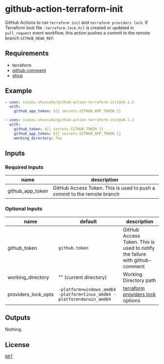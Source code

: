 # github-action-terraform-init

GitHub Actions to run `terraform init` and `terraform providers lock`.
If Terraform lock file `.terraform.lock.hcl` is created or updated in `pull_request` event workflow, this action pushes a commit to the remote branch `GITHUB_HEAD_REF`.

## Requirements

* terraform
* [github-comment](https://github.com/suzuki-shunsuke/github-comment)
* [ghcp](https://github.com/int128/ghcp)

## Example

```yaml
- uses: suzuki-shunsuke/github-action-terraform-init@v0.1.2
  with:
    github_app_token: ${{ secrets.GITHUB_APP_TOKEN }}
```

```yaml
- uses: suzuki-shunsuke/github-action-terraform-init@v0.1.2
  with:
    github_token: ${{ secrets.GITHUB_TOKEN }}
    github_app_token: ${{ secrets.GITHUB_APP_TOKEN }}
    working_directory: foo
```

## Inputs

### Required Inputs

name | description
--- | ---
github_app_token | GitHub Access Token. This is used to push a commit to the remote branch

### Optional Inputs

name | default | description
--- | --- | ---
github_token | `github.token` | GitHub Access Token. This is used to notify the failure with github-comment
working_directory | "" (current directory) | Working Directory path
providers_lock_opts | `-platform=windows_amd64 -platform=linux_amd64 -platform=darwin_amd64` | [terraform providers lock](https://www.terraform.io/cli/commands/providers/lock) options

## Outputs

Nothing.

## License

[MIT](LICENSE)
